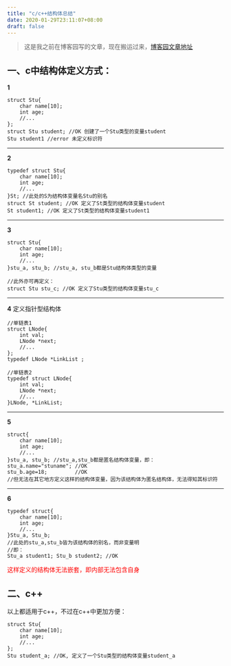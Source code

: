 ```yaml
---
title: "c/c++结构体总结"
date: 2020-01-29T23:11:07+08:00
draft: false
---
```


> 这是我之前在博客园写的文章，现在搬运过来，[博客园文章地址](https://www.cnblogs.com/Jaywhen-xiang/p/12241806.html)

## 一、c中结构体定义方式：

**1**
```
struct Stu{
    char name[10];
    int age;
    //...
};
struct Stu student; //OK 创建了一个Stu类型的变量student
Stu student1 //error 未定义标识符
```
---
**2**
```
typedef struct Stu{
    char name[10];
    int age;
    //...
}St; //此处的S为结构体变量名Stu的别名
struct St student; //OK 定义了St类型的结构体变量student
St student1; //OK 定义了St类型的结构体变量student1
```
---
**3**
```
struct Stu{
    char name[10];
    int age;
    //...
}stu_a, stu_b; //stu_a, stu_b都是Stu结构体类型的变量

//此外亦可再定义：
struct Stu stu_c; //OK 定义了Stu类型的结构体变量stu_c
```
---
**4** 定义指针型结构体
```
//单链表1
struct LNode{
    int val;
    LNode *next;
    //...
};
typedef LNode *LinkList ;

//单链表2
typedef struct LNode{
    int val;
    LNode *next;
    //...
}LNode, *LinkList;

```
---
**5**
```
struct{
    char name[10];
    int age;
    //...
}stu_a, stu_b; //stu_a,stu_b都是匿名结构体变量，即：
stu_a.name="stuname"; //OK
stu_b.age=18;         //OK
//但无法在其它地方定义这样的结构体变量，因为该结构体为匿名结构体，无法得知其标识符
```
---
**6**
```
typedef struct{
    char name[10];
    int age;
    //...
}Stu_a, Stu_b;
//此处的stu_a,stu_b皆为该结构体的别名，而非变量明
//即：
Stu_a student1; Stu_b student2; //OK
```
<font color=red>这样定义的结构体无法嵌套，即内部无法包含自身</font>
## 二、c++
以上都适用于c++，不过在c++中更加方便：
```
struct Stu{
    char name[10];
    int age;
    //...
};
Stu student_a; //OK, 定义了一个Stu类型的结构体变量student_a
```